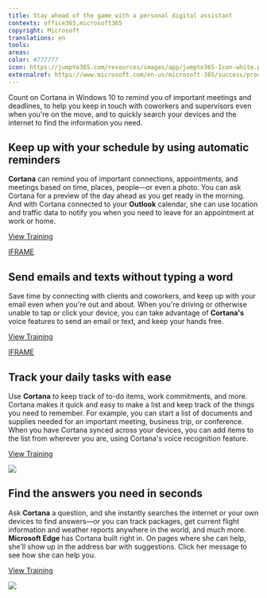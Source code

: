 ```yaml
---
title: Stay ahead of the game with a personal digital assistant
contexts: office365,microsoft365
copyright: Microsoft
translations: en
tools: 
areas: 
color: #777777
icon: https://jumpto365.com/resources/images/app/jumpto365-Icon-white.png
externalref: https://www.microsoft.com/en-us/microsoft-365/success/productivitylibrary/stay-ahead-of-the-game-with-a-personal-digital-assistant
---
```

Count on Cortana in Windows 10 to remind you of important meetings and deadlines, to help you keep in touch with coworkers and supervisors even when you&apos;re on the move, and to quickly search your devices and the internet to find the information you need.


## Keep up with your schedule by using automatic reminders

**Cortana** can remind you of important connections, appointments, and meetings based on time, places, people—or even a photo. You can ask Cortana for a preview of the day ahead as you get ready in the morning. And with Cortana connected to your **Outlook** calendar, she can use location and traffic data to notify you when you need to leave for an appointment at work or home.

[View Training](https://support.microsoft.com/help/17214/windows-10-what-is)

[IFRAME](https://www.microsoft.com/en-us/videoplayer/embed/RE1UPqA)

## Send emails and texts without typing a word

Save time by connecting with clients and coworkers, and keep up with your email even when you're out and about. When you're driving or otherwise unable to tap or click your device, you can take advantage of **Cortana's** voice features to send an email or text, and keep your hands free.

[View Training](https://docs.microsoft.com/windows/configuration/cortana-at-work/cortana-at-work-scenario-5)

[IFRAME](https://www.microsoft.com/en-us/videoplayer/embed/RE1UEXH)

## Track your daily tasks with ease

Use **Cortana** to keep track of to-do items, work commitments, and more. Cortana makes it quick and easy to make a list and keep track of the things you need to remember. For example, you can start a list of documents and supplies needed for an important meeting, business trip, or conference. When you have Cortana synced across your devices, you can add items to the list from wherever you are, using Cortana's voice recognition feature.

[View Training](https://blogs.windows.com/windowsexperience/2016/11/17/cortana-gets-a-new-skill-helping-you-keep-track-of-your-to-do-list/#ILUJg3c8jXMxQf7e.97)

![](http://img-prod-cms-rt-microsoft-com.akamaized.net/cms/api/am/imageFileData/RE1YoYt?ver=3e87)

## Find the answers you need in seconds

Ask **Cortana** a question, and she instantly searches the internet or your own devices to find answers—or you can track packages, get current flight information and weather reports anywhere in the world, and much more. **Microsoft Edge** has Cortana built right in. On pages where she can help, she'll show up in the address bar with suggestions. Click her message to see how she can help you.

[View Training](https://support.microsoft.com/help/17158/windows-10-dynamic-duo)

![](http://img-prod-cms-rt-microsoft-com.akamaized.net/cms/api/am/imageFileData/RE1NwAa?ver=2420)

